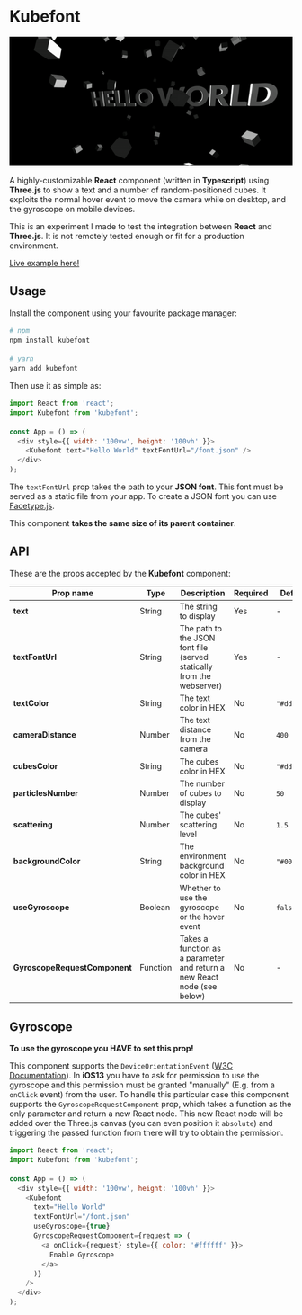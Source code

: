 # Kubefont

![Example image](https://raw.githubusercontent.com/dgopsq/kubefont/master/helloworld.gif?token=ABNP7I4Z6QTKE32YY7HRXQ26LJ4NG)

A highly-customizable **React** component (written in **Typescript**) using **Three.js** to show a text and a number of random-positioned cubes. It exploits the normal hover event to move the camera while on desktop, and the gyroscope on mobile devices.

This is an experiment I made to test the integration between **React** and **Three.js**. It is not remotely tested enough or fit for a production environment.

[Live example here!](https://dgopsq.github.io/kubefont/)

## Usage

Install the component using your favourite package manager:

```bash
# npm
npm install kubefont

# yarn
yarn add kubefont
```

Then use it as simple as:

```js
import React from 'react';
import Kubefont from 'kubefont';

const App = () => (
  <div style={{ width: '100vw', height: '100vh' }}>
    <Kubefont text="Hello World" textFontUrl="/font.json" />
  </div>
);
```

The `textFontUrl` prop takes the path to your **JSON font**. This font must be served as a static file from your app. To create a JSON font you can use [Facetype.js](https://gero3.github.io/facetype.js/).

This component **takes the same size of its parent container**.

## API

These are the props accepted by the **Kubefont** component:

| Prop name                     | Type     | Description                                                             | Required | Default     |
| ----------------------------- | -------- | ----------------------------------------------------------------------- | -------- | ----------- |
| **text**                      | String   | The string to display                                                   | Yes      | -           |
| **textFontUrl**               | String   | The path to the JSON font file (served statically from the webserver)   | Yes      | -           |
| **textColor**                 | String   | The text color in HEX                                                   | No       | `"#dddddd"` |
| **cameraDistance**            | Number   | The text distance from the camera                                       | No       | `400`       |
| **cubesColor**                | String   | The cubes color in HEX                                                  | No       | `"#dddddd"` |
| **particlesNumber**           | Number   | The number of cubes to display                                          | No       | `50`        |
| **scattering**                | Number   | The cubes' scattering level                                             | No       | `1.5`       |
| **backgroundColor**           | String   | The environment background color in HEX                                 | No       | `"#000000"` |
| **useGyroscope**              | Boolean  | Whether to use the gyroscope or the hover event                         | No       | `false`     |
| **GyroscopeRequestComponent** | Function | Takes a function as a parameter and return a new React node (see below) | No       | -           |

## Gyroscope

**To use the gyroscope you HAVE to set this prop!**

This component supports the `DeviceOrientationEvent` ([W3C Documentation](https://www.w3.org/TR/orientation-event/)). In **iOS13** you have to ask for permission to use the gyroscope and this permission must be granted "manually" (E.g. from a `onClick` event) from the user. To handle this particular case this component supports the `GyroscopeRequestComponent` prop, which takes a function as the only parameter and return a new React node. This new React node will be added over the Three.js canvas (you can even position it `absolute`) and triggering the passed function from there will try to obtain the permission.

```js
import React from 'react';
import Kubefont from 'kubefont';

const App = () => (
  <div style={{ width: '100vw', height: '100vh' }}>
    <Kubefont
      text="Hello World"
      textFontUrl="/font.json"
      useGyroscope={true}
      GyroscopeRequestComponent={request => (
        <a onClick={request} style={{ color: '#ffffff' }}>
          Enable Gyroscope
        </a>
      )}
    />
  </div>
);
```
